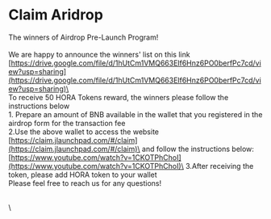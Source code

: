 # Claim Aridrop

&#x20;The winners of Airdrop Pre-Launch Program!\
\
We are happy to announce the winners' list on this link\
[https://drive.google.com/file/d/1hUtCm1VMQ663Elf6Hnz6PO0berfPc7cd/view?usp=sharing](https://drive.google.com/file/d/1hUtCm1VMQ663Elf6Hnz6PO0berfPc7cd/view?usp=sharing)\
\
To receive 50 HORA Tokens reward, the winners please follow the instructions below\
1\. Prepare an amount of BNB available in the wallet that you registered in the airdrop form for the transaction fee\
2.Use the above wallet to access the website [https://claim.jlaunchpad.com/#/claim](https://claim.jlaunchpad.com/#/claim)\
&#x20;and follow the instructions below:\
[https://www.youtube.com/watch?v=1CKOTPhChoI](https://www.youtube.com/watch?v=1CKOTPhChoI)\
3.After receiving the token, please add HORA token to your wallet\
Please feel free to reach us for any questions!

\
\
